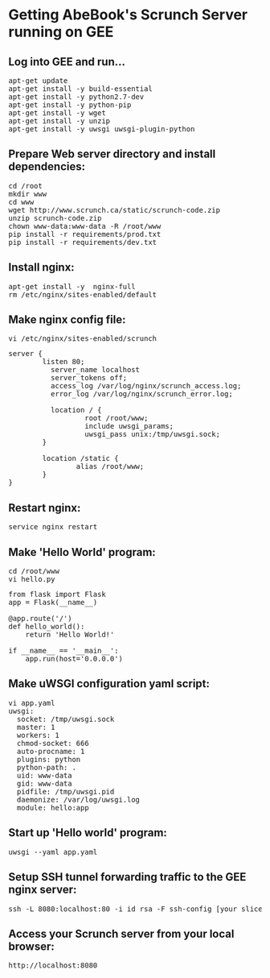 # Getting AbeBook's Scrunch Server running on GEE

## Log into GEE and run...

<pre class="command-line">
apt-get update
apt-get install -y build-essential
apt-get install -y python2.7-dev
apt-get install -y python-pip
apt-get install -y wget 
apt-get install -y unzip
apt-get install -y uwsgi uwsgi-plugin-python
</pre>

## Prepare Web server directory and install dependencies:

<pre class="command-line">
cd /root
mkdir www
cd www
wget http://www.scrunch.ca/static/scrunch-code.zip
unzip scrunch-code.zip
chown www-data:www-data -R /root/www
pip install -r requirements/prod.txt
pip install -r requirements/dev.txt
</pre>

## Install nginx:

<pre class="command-line">
apt-get install -y  nginx-full
rm /etc/nginx/sites-enabled/default
</pre>

## Make nginx config file:

<pre class="command-line">
vi /etc/nginx/sites-enabled/scrunch
</pre>

<pre class="command-line">
server {
        listen 80;
          server_name localhost
          server_tokens off;
          access_log /var/log/nginx/scrunch_access.log;
          error_log /var/log/nginx/scrunch_error.log;

          location / {
                  root /root/www;
                  include uwsgi_params;
                  uwsgi_pass unix:/tmp/uwsgi.sock;
        }

        location /static {
                alias /root/www;
        }
}
</pre>


## Restart nginx:

<pre class="command-line">
service nginx restart
</pre>

## Make 'Hello World' program:

<pre class="command-line">
cd /root/www
vi hello.py
</pre>

<pre class="command-line">
from flask import Flask
app = Flask(__name__)

@app.route('/')
def hello_world():
    return 'Hello World!'

if __name__ == '__main__':
    app.run(host='0.0.0.0')
</pre>

## Make  uWSGI configuration yaml script:

<pre class="command-line">
vi app.yaml
uwsgi:
  socket: /tmp/uwsgi.sock
  master: 1
  workers: 1
  chmod-socket: 666
  auto-procname: 1
  plugins: python
  python-path: .
  uid: www-data
  gid: www-data
  pidfile: /tmp/uwsgi.pid
  daemonize: /var/log/uwsgi.log
  module: hello:app
</pre>

## Start up 'Hello world' program:

<pre class="command-line">
uwsgi --yaml app.yaml
</pre>

## Setup SSH tunnel forwarding traffic to the GEE nginx server:

<pre class="command-line">
ssh -L 8080:localhost:80 -i id_rsa -F ssh-config [your slice url] -N
</pre>

## Access your Scrunch server from your local browser:

<pre class="command-line">
http://localhost:8080
</pre>
